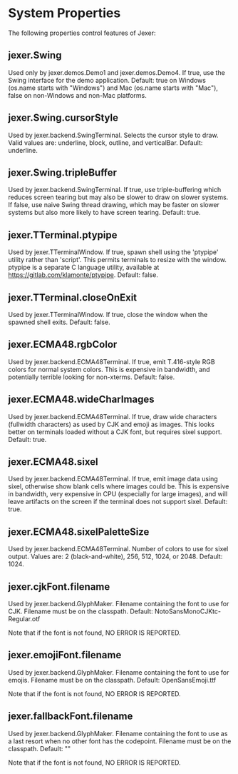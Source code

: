 System Properties
=================

The following properties control features of Jexer:

jexer.Swing
-----------

Used only by jexer.demos.Demo1 and jexer.demos.Demo4.  If true, use
the Swing interface for the demo application.  Default: true on
Windows (os.name starts with "Windows") and Mac (os.name starts with
"Mac"), false on non-Windows and non-Mac platforms.

jexer.Swing.cursorStyle
-----------------------

Used by jexer.backend.SwingTerminal.  Selects the cursor style to
draw.  Valid values are: underline, block, outline, and verticalBar.
Default: underline.

jexer.Swing.tripleBuffer
------------------------

Used by jexer.backend.SwingTerminal.  If true, use triple-buffering
which reduces screen tearing but may also be slower to draw on slower
systems.  If false, use naive Swing thread drawing, which may be
faster on slower systems but also more likely to have screen tearing.
Default: true.

jexer.TTerminal.ptypipe
-----------------------

Used by jexer.TTerminalWindow.  If true, spawn shell using the
'ptypipe' utility rather than 'script'.  This permits terminals to
resize with the window.  ptypipe is a separate C language utility,
available at https://gitlab.com/klamonte/ptypipe.  Default: false.

jexer.TTerminal.closeOnExit
---------------------------

Used by jexer.TTerminalWindow.  If true, close the window when the
spawned shell exits.  Default: false.

jexer.ECMA48.rgbColor
---------------------

Used by jexer.backend.ECMA48Terminal.  If true, emit T.416-style RGB
colors for normal system colors.  This is expensive in bandwidth, and
potentially terrible looking for non-xterms.  Default: false.

jexer.ECMA48.wideCharImages
---------------------------

Used by jexer.backend.ECMA48Terminal.  If true, draw wide characters
(fullwidth characters) as used by CJK and emoji as images.  This looks
better on terminals loaded without a CJK font, but requires sixel
support.  Default: true.

jexer.ECMA48.sixel
------------------

Used by jexer.backend.ECMA48Terminal.  If true, emit image data using
sixel, otherwise show blank cells where images could be.  This is
expensive in bandwidth, very expensive in CPU (especially for large
images), and will leave artifacts on the screen if the terminal does
not support sixel.  Default: true.

jexer.ECMA48.sixelPaletteSize
-----------------------------

Used by jexer.backend.ECMA48Terminal.  Number of colors to use for
sixel output.  Values are: 2 (black-and-white), 256, 512, 1024, or
2048.  Default: 1024.

jexer.cjkFont.filename
----------------------

Used by jexer.backend.GlyphMaker.  Filename containing the font to use
for CJK.  Filename must be on the classpath.  Default:
NotoSansMonoCJKtc-Regular.otf

Note that if the font is not found, NO ERROR IS REPORTED.

jexer.emojiFont.filename
------------------------

Used by jexer.backend.GlyphMaker.  Filename containing the font to use
for emojis.  Filename must be on the classpath.  Default:
OpenSansEmoji.ttf

Note that if the font is not found, NO ERROR IS REPORTED.

jexer.fallbackFont.filename
---------------------------

Used by jexer.backend.GlyphMaker.  Filename containing the font to use
as a last resort when no other font has the codepoint.  Filename must
be on the classpath.  Default: ""

Note that if the font is not found, NO ERROR IS REPORTED.

